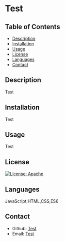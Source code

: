 # Test
  ## Table of Contents
  - [Description](#description)
  - [Installation](#install)
  - [Usage](#usage)
  - [License](#license)
  - [Languages](#languages)
  - [Contact](#contact-section)

  ## Description
  Test
  ## Installation
  Test
  ## Usage
  Test
  ## License
  [![License: Apache](https://img.shields.io/badge/License-Apache_2.0-blue.svg)](https://opensource.org/licenses/Apache-2.0)
  ## Languages
  JavaScript,HTML,CSS,ES6
  ## Contact
  - Github: [Test](https://github.com/Test)
  - Email: [Test](mailto:user@email.com)


